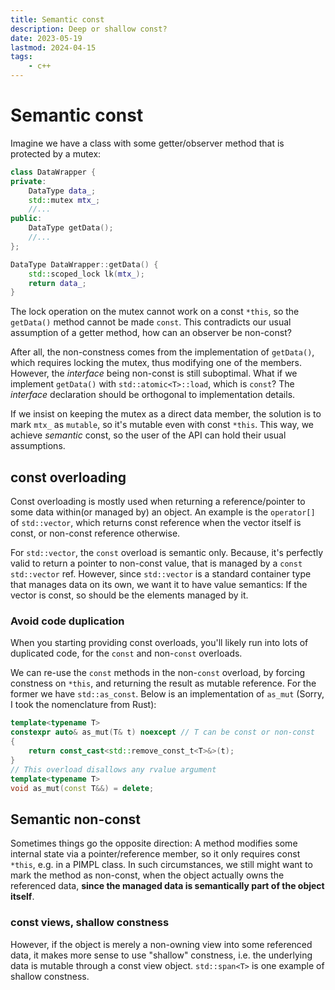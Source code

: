 ```yaml
---
title: Semantic const
description: Deep or shallow const?
date: 2023-05-19
lastmod: 2024-04-15
tags:
    - c++
---
```


# Semantic const

Imagine we have a class with some getter/observer method that is protected by a mutex:
```cpp
class DataWrapper {
private:
    DataType data_;
    std::mutex mtx_;
    //...
public:
    DataType getData();
    //...
};

DataType DataWrapper::getData() {
    std::scoped_lock lk(mtx_);
    return data_;
}
```
The lock operation on the mutex cannot work on a const `*this`, so the `getData()` method cannot be made `const`.
This contradicts our usual assumption of a getter method, how can an observer be non-const?

After all, the non-constness comes from the implementation of `getData()`, which requires locking the mutex, thus modifying one of the members.
However, the _interface_ being non-const is still suboptimal. What if we implement `getData()` with `std::atomic<T>::load`, which is `const`? The _interface_ declaration should be orthogonal to implementation details.

If we insist on keeping the mutex as a direct data member, the solution is to mark `mtx_` as `mutable`, so it's mutable even with const `*this`. This way, we achieve _semantic_ const, so the user of the API can hold their usual assumptions.

## const overloading

Const overloading is mostly used when returning a reference/pointer to some data within(or managed by) an object.
An example is the `operator[]` of `std::vector`, which returns const reference when the vector itself is const, or non-const reference otherwise.

For `std::vector`, the `const` overload is semantic only. Because, it's perfectly valid to return a pointer to non-const value, that is managed by a `const std::vector` ref.
However, since `std::vector` is a standard container type that manages data on its own, we want it to have value semantics: If the vector is const, so should be the elements managed by it.

### Avoid code duplication

When you starting providing const overloads, you'll likely run into lots of duplicated code, for the `const` and non-`const` overloads.

We can re-use the `const` methods in the non-`const` overload, by forcing constness on `*this`, and returning the result as mutable reference. For the former we have `std::as_const`. Below is an implementation of `as_mut` (Sorry, I took the nomenclature from Rust):
```cpp
template<typename T>
constexpr auto& as_mut(T& t) noexcept // T can be const or non-const
{
    return const_cast<std::remove_const_t<T>&>(t);
}
// This overload disallows any rvalue argument
template<typename T>
void as_mut(const T&&) = delete;
```

## Semantic non-const

Sometimes things go the opposite direction: A method modifies some internal state via a pointer/reference member, so it only requires const `*this`, e.g. in a PIMPL class. In such circumstances, we still might want to mark the method as non-const, when the object actually owns the referenced data, __since the managed data is semantically part of the object itself__.

### const views, shallow constness

However, if the object is merely a non-owning view into some referenced data, it makes more sense to use "shallow" constness, i.e. the underlying data is mutable through a const view object.
`std::span<T>` is one example of shallow constness.

